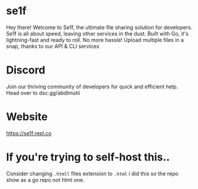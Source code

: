 # se1f
Hey there! Welcome to Se1f, the ultimate file sharing solution for developers.
Se1f is all about speed, leaving other services in the dust. Built with Go, it's lightning-fast and ready to roll.
No more hassle! Upload multiple files in a snap, thanks to our API & CLI services

# Discord
Join our thriving community of developers for quick and efficient help. Head over to dsc.gg/abdlmutii

# Website
https://se1f.repl.co

# If you're trying to self-host this..
Consider changing `.htmll` files extension to `.html`
i did this so the repo show as a go repo not html one.
